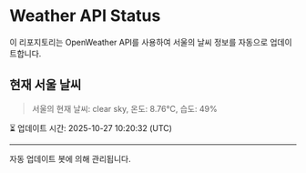 
# Weather API Status

이 리포지토리는 OpenWeather API를 사용하여 서울의 날씨 정보를 자동으로 업데이트합니다.

## 현재 서울 날씨
> 서울의 현재 날씨: clear sky, 온도: 8.76°C, 습도: 49%

⏳ 업데이트 시간: 2025-10-27 10:20:32 (UTC)

---
자동 업데이트 봇에 의해 관리됩니다.
